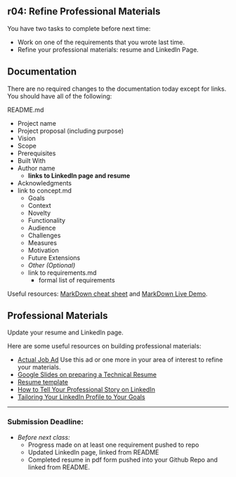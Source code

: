 ## r04: Refine Professional Materials

You have two tasks to complete before next time:
- Work on one of the requirements that you wrote last time.
- Refine your professional materials: resume and LinkedIn Page.


## Documentation

There are no required changes to the documentation today except for links. You should have all of the following:

README.md
- Project name
- Project proposal (including purpose)
- Vision
- Scope
- Prerequisites
- Built With
- Author name
  - **links to LinkedIn page and resume** 
- Acknowledgments
- link to concept.md
    - Goals
    - Context
    - Novelty
    - Functionality
    - Audience
    - Challenges
    - Measures
    - Motivation
    - Future Extensions
    - *Other (Optional)*
  - link to requirements.md
    - formal list of requirements

Useful resources: [MarkDown cheat sheet](https://github.com/adam-p/markdown-here/wiki/Markdown-Here-Cheatsheet) and [MarkDown Live Demo](http://www.markdown-here.com/livedemo.html).

## Professional Materials

Update your resume and LinkedIn page.

Here are some useful resources on building professional materials:
  - [Actual Job Ad](https://docs.google.com/document/d/1v509bLb0IK04kvbVdv4oNVj4eTbxO3ReSBZQXWnO-zw) Use this ad or one more in your area of interest to refine your materials.
  - [Google Slides on preparing a Technical Resume](https://docs.google.com/presentation/d/1tNxWsuDm3TyXpTn6tB32aZyYeHENNR2sCYGjKpzfmiw)
  - [Resume template](https://docs.google.com/document/d/11gQ1DUXhP37aenxu_AK7Oud6h7tvouYGbl3ZXnpTqGg)
  - [How to Tell Your Professional Story on LinkedIn](https://www.inc.com/steve-cody/how-to-tell-your-professional-story-on-linkedin.html)
  - [Tailoring Your LinkedIn Profile to Your Goals](https://university.linkedin.com/content/dam/university/global/en_US/site/pdf/TipSheet_TailoringYourProfile.pdf)

---
### Submission Deadline:
- *Before next class:*
  - Progress made on at least one requirement pushed to repo
  - Updated LinkedIn page, linked from README
  - Completed resume in pdf form pushed into your Github Repo and linked from README.
